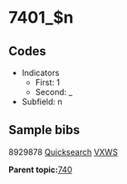 # 7401\_$n

## Codes

-   Indicators
    -   First: 1
    -   Second: \_
-   Subfield: n

## Sample bibs

8929878 [Quicksearch](https://search.library.yale.edu/catalog/8929878) [VXWS](http://prodorbis.library.yale.edu:7014/vxws/GetHoldingsService?bibId=8929878)

**Parent topic:**[740](../../tags/740/740.md)

